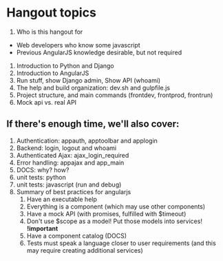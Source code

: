# Hangout topics

1. Who is this hangout for
 * Web developers who know some javascript
 * Previous AngularJS knowledge desirable, but not required
1. Introduction to Python and Django
1. Introduction to AngularJS
1. Run stuff, show Django admin, Show API (whoami)
1. The help and build organization: dev.sh and gulpfile.js
1. Project structure, and main commands (frontdev, frontprod, frontrun)
1. Mock api vs. real API

If there's enough time, we'll also cover:
-------------------------

1. Authentication: appauth, apptoolbar and applogin
1. Backend: login, logout and whoami
1. Authenticated Ajax: ajax_login_required
1. Error handling: appajax and app_main
1. DOCS: why? how?
1. unit tests: python
1. unit tests: javascript (run and debug)
1. Summary of best practices for angularjs
    1. Have an executable help
    1. Everything is a component (which may use other components)
    1. Have a mock API (with promises, fulfilled with $timeout)
    1. Don't use $scope as a model! Put those models into services! **!important**
    1. Have a component catalog (DOCS)
    1. Tests must speak a language closer to user requirements (and this may require creating additional services)
